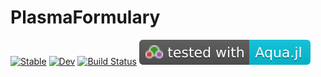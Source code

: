 # PlasmaFormulary

[![Stable](https://img.shields.io/badge/docs-stable-blue.svg)](https://JuliaPlasma.github.io/PlasmaFormulary.jl/stable/)
[![Dev](https://img.shields.io/badge/docs-dev-blue.svg)](https://JuliaPlasma.github.io/PlasmaFormulary.jl/dev/)
[![Build Status](https://github.com/adamslc/PlasmaFormulary.jl/actions/workflows/CI.yml/badge.svg?branch=main)](https://github.com/JuliaPlasma/PlasmaFormulary.jl/actions/workflows/CI.yml?query=branch%3Amain)
[![Aqua](https://raw.githubusercontent.com/JuliaTesting/Aqua.jl/master/badge.svg)](https://github.com/JuliaTesting/Aqua.jl)
